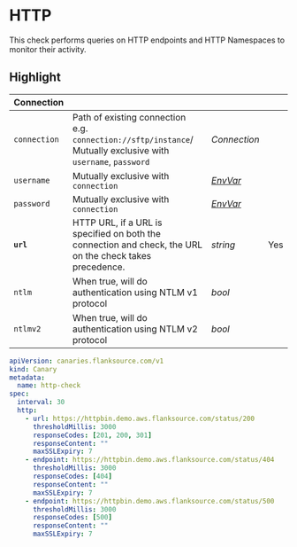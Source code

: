 # <Icon name="http" /> HTTP

This check performs queries on HTTP endpoints and HTTP Namespaces to monitor their activity.

## Highlight

| **Connection** | | | |
| --------------- | ---------------------------------------------- | --------------------------------- | --- |
| `connection`    | Path of existing connection e.g. `connection://sftp/instance`/ Mutually exclusive with `username`, `password` | <CommonLink to="connection" >*Connection*</CommonLink> |   |
| `username`      | Mutually exclusive with `connection`             | [_EnvVar_](../../concepts/authentication/#envvar) |   |
| `password`      | Mutually exclusive with `connection`             | [_EnvVar_](../../concepts/authentication/#envvar) |   |
| **`url`**       | HTTP URL, if a URL is specified on both the connection and check, the URL on the check takes precedence. | _string_ | Yes |
| `ntlm`          | When true, will do authentication using NTLM v1 protocol | _bool_ |   |
| `ntlmv2`        | When true, will do authentication using NTLM v2 protocol | _bool_ |   |

```yaml
apiVersion: canaries.flanksource.com/v1
kind: Canary
metadata:
  name: http-check
spec:
  interval: 30
  http:
    - url: https://httpbin.demo.aws.flanksource.com/status/200
      thresholdMillis: 3000
      responseCodes: [201, 200, 301]
      responseContent: ""
      maxSSLExpiry: 7
    - endpoint: https://httpbin.demo.aws.flanksource.com/status/404
      thresholdMillis: 3000
      responseCodes: [404]
      responseContent: ""
      maxSSLExpiry: 7
    - endpoint: https://httpbin.demo.aws.flanksource.com/status/500
      thresholdMillis: 3000
      responseCodes: [500]
      responseContent: ""
      maxSSLExpiry: 7
